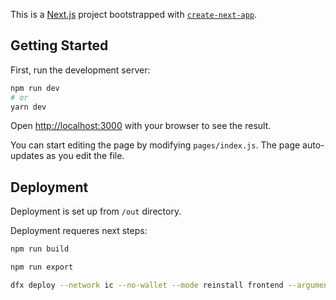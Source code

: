 This is a [Next.js](https://nextjs.org/) project bootstrapped with [`create-next-app`](https://github.com/vercel/next.js/tree/canary/packages/create-next-app).

## Getting Started

First, run the development server:

```bash
npm run dev
# or
yarn dev
```

Open [http://localhost:3000](http://localhost:3000) with your browser to see the result.

You can start editing the page by modifying `pages/index.js`. The page auto-updates as you edit the file.

## Deployment

Deployment is set up from `/out` directory.

Deployment requeres next steps:

```bash
npm run build

npm run export

dfx deploy --network ic --no-wallet --mode reinstall frontend --argument "(record {owner =principal  \"{OwnerPrincipalString}\"})" <-- or similar

```